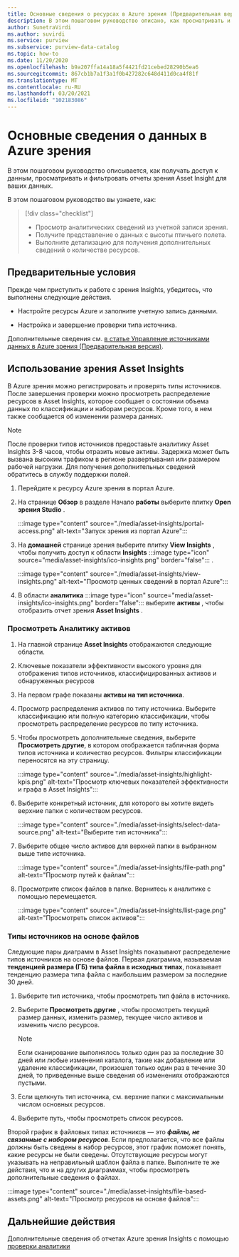 ```yaml
---
title: Основные сведения о ресурсах в Azure зрения (Предварительная версия)
description: В этом пошаговом руководство описано, как просматривать и использовать отчеты активов зрения Insights для ваших данных.
author: SunetraVirdi
ms.author: suvirdi
ms.service: purview
ms.subservice: purview-data-catalog
ms.topic: how-to
ms.date: 11/20/2020
ms.openlocfilehash: b9a207ffa14a18a5f4421fd21cebed28290b5ea6
ms.sourcegitcommit: 867cb1b7a1f3a1f0b427282c648d411d0ca4f81f
ms.translationtype: MT
ms.contentlocale: ru-RU
ms.lasthandoff: 03/20/2021
ms.locfileid: "102183086"
---
```

# <a name="asset-insights-on-your-data-in-azure-purview"></a>Основные сведения о данных в Azure зрения

В этом пошаговом руководство описывается, как получать доступ к данным, просматривать и фильтровать отчеты зрения Asset Insight для ваших данных.

В этом пошаговом руководство вы узнаете, как:

> [!div class="checklist"]
> * Просмотр аналитических сведений из учетной записи зрения.
> * Получите представление о данных с высоты птичьего полета.
> * Выполните детализацию для получения дополнительных сведений о количестве ресурсов.

## <a name="prerequisites"></a>Предварительные условия

Прежде чем приступить к работе с зрения Insights, убедитесь, что выполнены следующие действия.

* Настройте ресурсы Azure и заполните учетную запись данными.

* Настройка и завершение проверки типа источника.

Дополнительные сведения см. [в статье Управление источниками данных в Azure зрения (Предварительная версия)](manage-data-sources.md).

## <a name="use-purview-asset-insights"></a>Использование зрения Asset Insights

В Azure зрения можно регистрировать и проверять типы источников. После завершения проверки можно просмотреть распределение ресурсов в Asset Insights, которое сообщает о состоянии объема данных по классификации и наборам ресурсов. Кроме того, в нем также сообщается об изменении размера данных.

> [!NOTE]
> После проверки типов источников предоставьте аналитику Asset Insights 3-8 часов, чтобы отразить новые активы. Задержка может быть вызвана высоким трафиком в регионе развертывания или размером рабочей нагрузки. Для получения дополнительных сведений обратитесь в службу поддержки полей.

1. Перейдите к ресурсу Azure зрения в портал Azure.

1. На странице **Обзор** в разделе Начало **работы** выберите плитку **Open зрения Studio** .

   :::image type="content" source="./media/asset-insights/portal-access.png" alt-text="Запуск зрения из портал Azure":::

1. На **домашней** странице зрения выберите плитку **View Insights** , чтобы получить доступ к области **Insights** :::image type="icon" source="media/asset-insights/ico-insights.png" border="false"::: .

   :::image type="content" source="./media/asset-insights/view-insights.png" alt-text="Просмотр ценных сведений в портал Azure":::

1. В области **аналитика** :::image type="icon" source="media/asset-insights/ico-insights.png" border="false"::: выберите **активы** , чтобы отобразить отчет зрения **Asset Insights** .

### <a name="view-asset-insights"></a>Просмотреть Аналитику активов

1. На главной странице **Asset Insights** отображаются следующие области.

2. Ключевые показатели эффективности высокого уровня для отображения типов источников, классифицированных активов и обнаруженных ресурсов
 
3. На первом графе показаны **активы на тип источника**.

4. Просмотр распределения активов по типу источника. Выберите классификацию или полную категорию классификации, чтобы просмотреть распределение ресурсов по типу источника. 
 
5. Чтобы просмотреть дополнительные сведения, выберите **Просмотреть другие**, в котором отображается табличная форма типов источника и количество ресурсов. Фильтры классификации переносятся на эту страницу.

   :::image type="content" source="./media/asset-insights/highlight-kpis.png" alt-text="Просмотр ключевых показателей эффективности и графа в Asset Insights":::
 
6. Выберите конкретный источник, для которого вы хотите видеть верхние папки с количеством ресурсов. 

   :::image type="content" source="./media/asset-insights/select-data-source.png" alt-text="Выберите тип источника":::
 
7. Выберите общее число активов для верхней папки в выбранном выше типе источника.

   :::image type="content" source="./media/asset-insights/file-path.png" alt-text="Просмотр путей к файлам":::

8. Просмотрите список файлов в папке. Вернитесь к аналитике с помощью перемещается.

   :::image type="content" source="./media/asset-insights/list-page.png" alt-text="Просмотреть список активов":::  

### <a name="file-based-source-types"></a>Типы источников на основе файлов
Следующие пары диаграмм в Asset Insights показывают распределение типов источников на основе файлов. Первая диаграмма, называемая **тенденцией размера (ГБ) типа файла в исходных типах**, показывает тенденцию размера типа файла с наибольшим размером за последние 30 дней. 
 
1. Выберите тип источника, чтобы просмотреть тип файла в источнике. 
 
1. Выберите **Просмотреть другие** , чтобы просмотреть текущий размер данных, изменить размер, текущее число активов и изменить число ресурсов.
 
   > [!NOTE]
   > Если сканирование выполнялось только один раз за последние 30 дней или любые изменения каталога, такие как добавление или удаление классификации, произошел только один раз в течение 30 дней, то приведенные выше сведения об изменениях отображаются пустыми.

1. Если щелкнуть тип источника, см. верхние папки с максимальным числом основных ресурсов.

1. Выберите путь, чтобы просмотреть список ресурсов.

Второй график в файловых типах источников — это ***файлы, не связанные с набором ресурсов***. Если предполагается, что все файлы должны быть сведены в набор ресурсов, этот график поможет понять, какие ресурсы не были сведены. Отсутствующие ресурсы могут указывать на неправильный шаблон файла в папке. Выполните те же действия, что и на других диаграммах, чтобы просмотреть дополнительные сведения о файлах.

   :::image type="content" source="./media/asset-insights/file-based-assets.png" alt-text="Просмотр ресурсов на основе файлов":::  

## <a name="next-steps"></a>Дальнейшие действия

Дополнительные сведения об отчетах Azure зрения Insights с помощью [проверки аналитики](./scan-insights.md)
